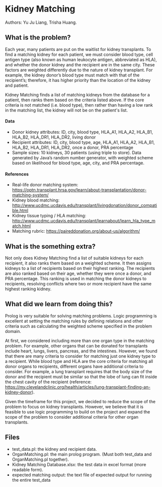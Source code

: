 # Kidney Matching
Authors: Yu Ju Liang, Trisha Huang.

## What is the problem?
Each year, many patients are put on the waitlist for kidney transplants. To find a matching kidney for each patient, we must consider blood type, cell antigen type (also known as human leukocyte antigen, abbreviated as HLA), and whether the donor kidney and the recipient are in the same city. These factors are weighted differently due to the nature of kidney transplant. For example, the kidney donor’s blood type must match with that of the recipient’s; therefore, it has higher priority than the location of the kidney and patient.

Kidney Matching finds a list of matching kidneys from the database for a patient, then ranks them based on the criteria listed above. If the core criteria is not matched (i.e. blood type), then rather than having a low rank in the matching list, the kidney will not be on the patient's list.

#### Data
- Donor kidney attributes: ID, city, blood type, HLA_A1, HLA_A2, HLA_B1, HLA_B2, HLA_DR1, HLA_DR2, living donor
- Recipient attributes: ID, city, blood type, age, HLA_A1, HLA_A2, HLA_B1, HLA_B2, HLA_DR1, HLA_DR2, once a donor, PRA percentage
- Sample sizes: 10 kidneys, 30 patients (using triple to store). Data generated by Java’s random number generator, with weighted scheme based on likelihood for blood type, age, city, and PRA percentage.

#### References
- Real-life donor matching system: https://optn.transplant.hrsa.gov/learn/about-transplantation/donor-matching-system/
- Kidney blood matching: http://www.ucdmc.ucdavis.edu/transplant/livingdonation/donor_compatible.html
- Kidney tissue typing / HLA matching: http://www.ucdmc.ucdavis.edu/transplant/learnabout/learn_hla_type_match.html
- Matching rubric: https://paireddonation.org/about-us/algorithm/

## What is the something extra?
Not only does Kidney Matching find a list of suitable kidneys for each recipient, it also ranks them based on a weighted scheme. It then assigns kidneys to a list of recipients based on their highest ranking. The recipients are also ranked based on their age, whether they were once a donor, and PRA percentage. This ranking is used in matching the donor kidneys to recipients, resolving conflicts where two or more recipient have the same highest ranking kidney.

## What did we learn from doing this?
Prolog is very suitable for solving matching problems. Logic programming is excellent at setting the matching rules by defining relations and other criteria such as calculating the weighted scheme specified in the problem domain.

At first, we considered including more than one organ type in the matching problem. For example, other organs that can be donated for transplants include heart, lungs, livers, pancreas, and the intestines. However, we found that there are many criteria to consider for matching just one kidney type to a recipient. While blood type and HLA are the core criteria for matching all donor organs to recipients, different organs have additional criteria to consider. For example, a lung transplant requires that the body size of the donor and the recipient must be similar so that the lobe of lung can fit inside the chest cavity of the recipient (reference: https://my.clevelandclinic.org/health/articles/lung-transplant-finding-an-kidney-donor).

Given the timeframe for this project, we decided to reduce the scope of the problem to focus on kidney transplants. However, we believe that it is feasible to use logic programming to build on the project and expand the scope of the problem to consider additional criteria for other organ transplants.

## Files
- test_data.pl: the kidney and recipient data.
- OrganMatching.pl: the main prolog program. (Must both test_data and OrganMatching.pl together).
- Kidney Matching Database.xlsx: the test data in excel format (more readable form).
- expected matching output: the text file of expected output for running the entire test_data
